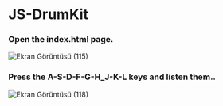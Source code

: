 # JS-DrumKit

### Open the index.html page.
![Ekran Görüntüsü (115)](https://user-images.githubusercontent.com/48553941/94994835-edf48d00-05a2-11eb-8b44-3898c1034f16.png)

### Press the A-S-D-F-G-H_J-K-L keys and listen them..
![Ekran Görüntüsü (118)](https://user-images.githubusercontent.com/48553941/94994844-f64cc800-05a2-11eb-99af-c6e88a1f1432.png)

